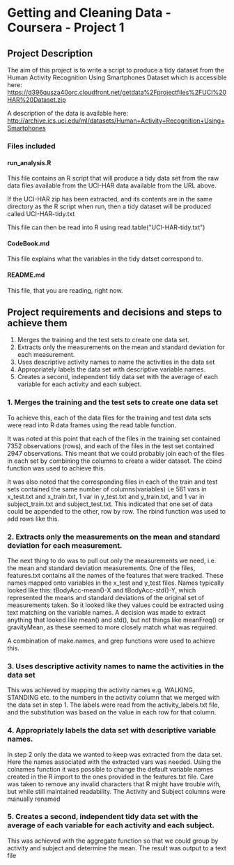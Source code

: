 # Getting and Cleaning Data - Coursera - Project 1

## Project Description
The aim of this project is to write a script to produce a tidy dataset from the Human Activity Recognition Using Smartphones Dataset which is accessible here: https://d396qusza40orc.cloudfront.net/getdata%2Fprojectfiles%2FUCI%20HAR%20Dataset.zip 

A description of the data is available here:
http://archive.ics.uci.edu/ml/datasets/Human+Activity+Recognition+Using+Smartphones 

### Files included

#### run_analysis.R
This file contains an R script that will produce a tidy data set from the raw data files available from the UCI-HAR data available from the URL above.

If the UCI-HAR zip has been extracted, and its contents are in the same directory as the R script when run, then a tidy dataset will be produced called UCI-HAR-tidy.txt

This file can then be read into R using read.table("UCI-HAR-tidy.txt")

#### CodeBook.md
This file explains what the variables in the tidy datset correspond to.

#### README.md
This file, that you are reading, right now. 


## Project requirements and decisions and steps to achieve them
1. Merges the training and the test sets to create one data set.
2. Extracts only the measurements on the mean and standard deviation for each measurement. 
3. Uses descriptive activity names to name the activities in the data set
4. Appropriately labels the data set with descriptive variable names. 
5. Creates a second, independent tidy data set with the average of each variable for each activity and each subject. 


### 1. Merges the training and the test sets to create one data set

To achieve this, each of the data files for the training and test data sets were read into R data frames using the read.table function. 

It was noted at this point that each of the files in the training set contained 7352 observations (rows), and each of the files in the test set contained 2947 observations. This meant that we could probably join each of the files in each set by combining the columns to create a wider dataset. The cbind function was used to achieve this.

It was also noted that the corresponding files in each of the train and test sets contained the same number of columns(variables) i.e 561 vars in x_test.txt and x_train.txt, 1 var in y_test.txt and y_train.txt, and 1 var in subject_train.txt and subject_test.txt. This indicated that one set of data could be appended to the other, row by row. The rbind function was used to add rows like this.


### 2. Extracts only the measurements on the mean and standard deviation for each measurement. 

The next thing to do was to pull out only the measurements we need, i.e. the mean and standard deviation measurements. One of the files, features.txt contains all the names of the features that were tracked. These names mapped onto variables in the x_test and y_test files. Names typically looked like this: tBodyAcc-mean()-X and tBodyAcc-std()-Y, which represented the means and standard deviations of the original set of measurements taken. So it looked like they values could be extracted using text matching on the variable names. A decision was made to extract anything that looked like mean() and std(), but not things like meanFreq() or gravityMean, as these seemed to more closely match what was required.

A combination of make.names, and grep functions were used to achieve this.


### 3. Uses descriptive activity names to name the activities in the data set
This was achieved by mapping the activity names e.g. WALKING, STANDING etc. to the numbers in the activity column that we merged with the data set in step 1. The labels were read from the activity_labels.txt file, and the substitution was based on the value in each row for that column.

### 4. Appropriately labels the data set with descriptive variable names.
In step 2 only the data we wanted to keep was extracted from the data set. Here the names associated with the extracted vars was needed. Using the colnames function it was possible to change the default variable names created in the R import to the ones provided in the features.txt file. Care was taken to remove any invalid characters that R might have trouble with, but while still maintained readability. The Activity and Subject columns were manually renamed

### 5. Creates a second, independent tidy data set with the average of each variable for each activity and each subject. 
This was achieved with the aggregate function so that we could group by activity and subject and determine the mean. The result was output to a text file



